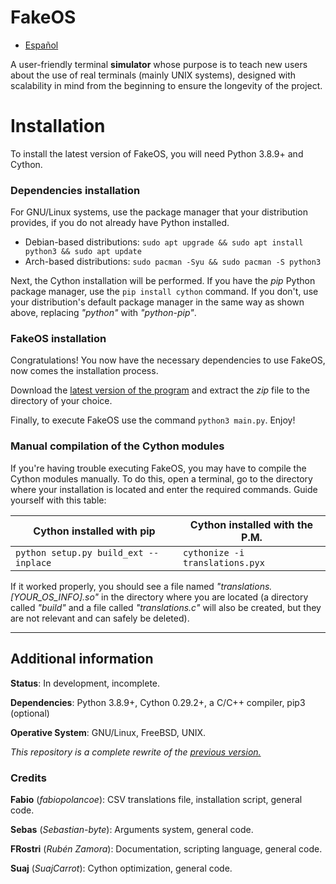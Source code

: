 # FakeOS

* [Español](https://github.com/Hint-Box/FakeOS/blob/main/README.es.md)

A user-friendly terminal **simulator** whose purpose is to teach new users about the use of
real terminals (mainly UNIX systems), designed with scalability in mind from the
beginning to ensure the longevity of the project.

# Installation
To install the latest version of FakeOS, you will need Python 3.8.9+ and Cython.

### Dependencies installation
For GNU/Linux systems, use the package manager that your distribution provides, if you
do not already have Python installed.

* Debian-based distributions: `sudo apt upgrade && sudo apt install python3 && sudo apt update`
* Arch-based distributions: `sudo pacman -Syu && sudo pacman -S python3`

Next, the Cython installation will be performed. If you have the *pip* Python package
manager, use the `pip install cython` command. If you don't, use your distribution's default
package manager in the same way as shown above, replacing *"python"* with *"python-pip"*.

### FakeOS installation
Congratulations! You now have the necessary dependencies to use FakeOS, now comes the
installation process.

Download the [latest version of the program](https://www.github.com/Hint-Box/FakeOS/archive/refs/heads/main.zip "Download Link")
and extract the *zip* file to the directory of your choice.

Finally, to execute FakeOS use the command `python3 main.py`. Enjoy!

### Manual compilation of the Cython modules
If you're having trouble executing FakeOS, you may have to compile the Cython modules manually.
To do this, open a terminal, go to the directory where your installation is located and enter the
required commands. Guide yourself with this table:

|Cython installed with pip|Cython installed with the P.M.|
|---|---|
|`python setup.py build_ext --inplace`|`cythonize -i translations.pyx`|

If it worked properly, you should see a file named *"translations.[YOUR_OS_INFO].so"* in the
directory where you are located (a directory called *"build"* and a file called *"translations.c"*
will also be created, but they are not relevant and can safely be deleted).

---

## Additional information
**Status**: In development, incomplete.

**Dependencies**: Python 3.8.9+, Cython 0.29.2+, a C/C++ compiler, pip3 (optional)

**Operative System**: GNU/Linux, FreeBSD, UNIX.

_This repository is a complete rewrite of the [previous version.](https://www.github.com/fabiopolancoe/FakeOS)_

### Credits
**Fabio** (*fabiopolancoe*): CSV translations file, installation script, general code.

**Sebas** (*Sebastian-byte*): Arguments system, general code.

**FRostri** (*Rubén Zamora*): Documentation, scripting language, general code.

**Suaj** (*SuajCarrot*): Cython optimization, general code.
